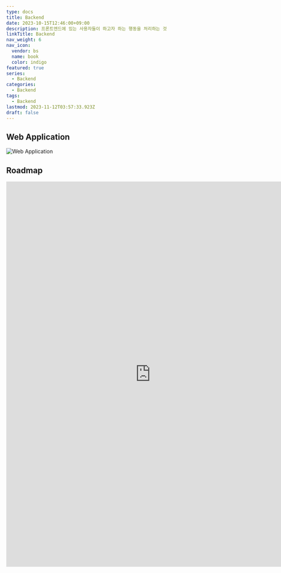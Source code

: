 ```yaml
---
type: docs
title: Backend
date: 2023-10-15T12:46:00+09:00
description: 프론트엔드에 있는 사용자들이 하고자 하는 행동을 처리하는 것
linkTitle: Backend
nav_weight: 6
nav_icon:
  vendor: bs
  name: book
  color: indigo
featured: true
series:
  - Backend
categories:
  - Backend
tags:
  - Backend
lastmod: 2023-11-12T03:57:33.923Z
draft: false
---
```


## Web Application

![Web Application](/backend/web-application.png?width=1280px#center)

## Roadmap

<p align="center">
<iframe width="768" height="1024" src="https://roadmap.sh/backend?s=652b754df43a58c923ce9d26" frameborder="0" allow="accelerometer; autoplay; encrypted-media; gyroscope; picture-in-picture" allowfullscreen></iframe>
</p>
